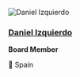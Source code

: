 ![Daniel Izquierdo](https://github.com/chaoss/community/blob/main/governance/board/images/daniel-izquierdo.jpg)

### [Daniel Izquierdo](https://www.linkedin.com/in/dicortazar/)
**Board Member**

📍 Spain
